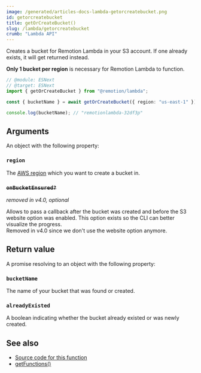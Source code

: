 ```yaml
---
image: /generated/articles-docs-lambda-getorcreatebucket.png
id: getorcreatebucket
title: getOrCreateBucket()
slug: /lambda/getorcreatebucket
crumb: "Lambda API"
---
```


Creates a bucket for Remotion Lambda in your S3 account. If one already exists, it will get returned instead.

**Only 1 bucket per region** is necessary for Remotion Lambda to function.

```ts twoslash
// @module: ESNext
// @target: ESNext
import { getOrCreateBucket } from "@remotion/lambda";

const { bucketName } = await getOrCreateBucket({ region: "us-east-1" });

console.log(bucketName); // "remotionlambda-32df3p"
```

## Arguments

An object with the following property:

### `region`

The [AWS region](/docs/lambda/region-selection) which you want to create a bucket in.

### ~~`onBucketEnsured?`~~

_removed in v4.0, optional_

Allows to pass a callback after the bucket was created and before the S3 website option was enabled. This option exists so the CLI can better visualize the progress.  
Removed in v4.0 since we don't use the website option anymore.

## Return value

A promise resolving to an object with the following property:

### `bucketName`

The name of your bucket that was found or created.

### `alreadyExisted`

<AvailableFrom v="v3.3.78" />
A boolean indicating whether the bucket already existed or was newly created.

## See also

- [Source code for this function](https://github.com/remotion-dev/remotion/blob/main/packages/lambda/src/api/get-or-create-bucket.ts)
- [getFunctions()](/docs/lambda/getfunctions)
